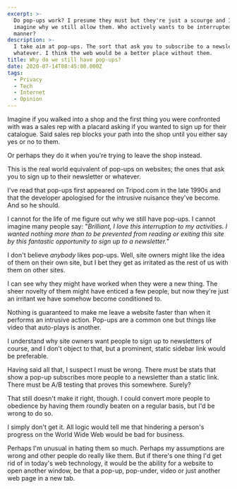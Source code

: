 ```yaml
---
excerpt: >-
  Do pop-ups work? I presume they must but they're just a scourge and I can't
  imagine why we still allow them. Who actively wants to be interrupted in this
  manner?
description: >-
  I take aim at pop-ups. The sort that ask you to subscribe to a newsletter or
  whatever. I think the web would be a better place without them.
title: Why do we still have pop-ups?
date: 2020-07-14T08:45:00.000Z
tags:
  - Privacy
  - Tech
  - Internet
  - Opinion
---
```

Imagine if you walked into a shop and the first thing you were confronted with was a sales rep with a placard asking if you wanted to sign up for their catalogue. Said sales rep blocks your path into the shop until you either say yes or no to them.

Or perhaps they do it when you're trying to leave the shop instead.

This is the real world equivalent of pop-ups on websites; the ones that ask you to sign up to their newsletter or whatever.

I've read that pop-ups first appeared on Tripod.com in the late 1990s and that the developer apologised for the intrusive nuisance they've become. And so he should.

I cannot for the life of me figure out why we still have pop-ups. I cannot imagine many people say: "*Brilliant, I love this interruption to my activities. I wanted nothing more than to be prevented from reading or exiting this site by this fantastic opportunity to sign up to a newsletter.*"

I don't believe *anybody* likes pop-ups. Well, site owners might like the idea of them on their own site, but I bet they get as irritated as the rest of us with them on other sites.

I can see why they might have worked when they were a new thing. The sheer novelty of them might have enticed a few people, but now they're just an irritant we have somehow become conditioned to.

Nothing is guaranteed to make me leave a website faster than when it performs an intrusive action. Pop-ups are a common one but things like video that auto-plays is another. 

I understand why site owners want people to sign up to newsletters of course, and I don't object to that, but a prominent, static sidebar link would be preferable.

Having said all that, I suspect I must be wrong. There must be stats that show a pop-up subscribes more people to a newsletter than a static link. There must be A/B testing that proves this somewhere. Surely?

That still doesn't make it right, though. I could convert more people to obedience by having them roundly beaten on a regular basis, but I'd be wrong to do so.

I simply don't get it. All logic would tell me that hindering a person's progress on the World Wide Web would be bad for business.

Perhaps I'm unusual in hating them so much. Perhaps my assumptions are wrong and other people do really like them. But if there's one thing I'd get rid of in today's web technology, it would be the ability for a website to open another window, be that a pop-up, pop-under, video or just another web page in a new tab.


